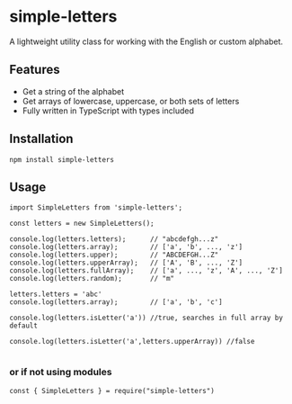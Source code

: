 # simple-letters

A lightweight utility class for working with the English or custom alphabet.

## Features

- Get a string of the alphabet
- Get arrays of lowercase, uppercase, or both sets of letters
- Fully written in TypeScript with types included

## Installation

```
npm install simple-letters
```

## Usage

```
import SimpleLetters from 'simple-letters';

const letters = new SimpleLetters();

console.log(letters.letters);      // "abcdefgh...z"
console.log(letters.array);        // ['a', 'b', ..., 'z']
console.log(letters.upper);        // "ABCDEFGH...Z"
console.log(letters.upperArray);   // ['A', 'B', ..., 'Z']
console.log(letters.fullArray);    // ['a', ..., 'z', 'A', ..., 'Z']
console.log(letters.random);       // "m"

letters.letters = 'abc'
console.log(letters.array);        // ['a', 'b', 'c']

console.log(letters.isLetter('a')) //true, searches in full array by default

console.log(letters.isLetter('a',letters.upperArray)) //false


```

### or if not using modules

```
const { SimpleLetters } = require("simple-letters")
```

